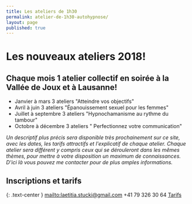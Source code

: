 ```yaml
---
title: Les ateliers de 1h30
permalink: atelier-de-1h30-autohypnose/
layout: page
published: true
---
```


# Les nouveaux ateliers 2018!

## Chaque mois 1 atelier collectif en soirée à la Vallée de Joux et à Lausanne!

- Janvier à mars 3 ateliers "Atteindre vos objectifs"
- Avril à juin 3 ateliers "Épanouissement sexuel pour les femmes"
- Juillet à septembre 3 ateliers "Hypnochamanisme au rythme du tambour"
- Octobre à décembre 3 ateliers " Perfectionnez votre communication"

*Un descriptif plus précis sera disponible très prochainement sur ce site, avec les dates, les tarifs attractifs et l'explicatif de chaque atelier. Chaque atelier sera différent y compris ceux qui se dérouleront dans les mêmes thèmes, pour mettre à votre disposition un maximum de connaissances. D'ici là vous pouvez me contacter pour de plus amples informations.*

<!--

{% include ateliers.liquid %}

-->

## Inscriptions et tarifs

{: .text-center }
<mailto:laetitia.stucki@gmail.com>
<i class="fa fa-mobile"></i> +41 79 326 30 64
[Tarifs](http://laetitia-stucki.ch/tarifs/)
